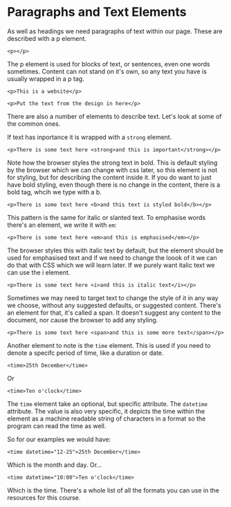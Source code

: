 # Paragraphs and Text Elements

As well as headings we need paragraphs of text within our page. These are described with a p element.

`<p></p>`

The p element is used for blocks of text, or sentences, even one words sometimes. Content can not stand on it's own, so any text you have is usually wrapped in a p tag.

`<p>This is a website</p>`

`<p>Put the text from the design in here</p>`

There are also a number of elements to describe text. Let's look at some of the common ones.

If text has inportance it is wrapped with a `strong` element.

`<p>There is some text here <strong>and this is important</strong></p>`

Note how the browser styles the strong text in bold. This is default styling by the browser which we can change with css later, so this element is not for styling, but for describing the content inside it. If you do want to just have bold styling, even though there is no change in the content, there is a bold tag, whcih we type with a b.

`<p>There is some text here <b>and this text is styled bold</b></p>`

This pattern is the same for italic or slanted text. To emphasise words there's an element, we write it with `em`:

`<p>There is some text here <em>and this is emphasised</em></p>`

The browser styles this with italic text by default, but the element should be used for emphasised text and if we need to change the loook of it we can do that with CSS which we will learn later. If we purely want italic text we can use the i element.

`<p>There is some text here <i>and this is italic text</i></p>`

Sometimes we may need to target text to change the style of it in any way we choose, without any suggested defaults, or suggested content. There's an element for that, it's called a span. It doesn't suggest any content to the document, nor cause the browser to add any styling.

`<p>There is some text here <span>and this is some more text</span></p>`

Another element to note is the `time` element. This is used if you need to denote a specifc period of time, like a duration or date.

`<time>25th December</time>`

Or

`<time>Ten o'clock</time>`

The `time` element take an optional, but specific attribute. The `datetime` attribute. The value is also very specific, it depicts the time within the element as a machine readable string of characters in a format so the program can read the time as well.

So for our examples we would have:

`<time datetime="12-25">25th December</time>`

Which is the month and day. Or...

`<time datetime="10:00">Ten o'clock</time>`

Which is the time. There's a whole list of all the formats you can use in the resources for this course.